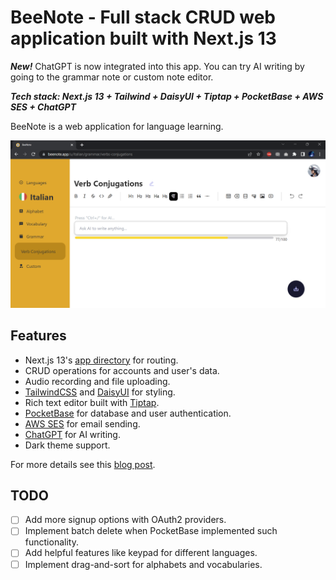 # BeeNote - Full stack CRUD web application built with Next.js 13

***New!*** ChatGPT is now integrated into this app. You can try AI writing by going to the grammar note or custom note editor. 

***Tech stack: Next.js 13 + Tailwind + DaisyUI + Tiptap + PocketBase + AWS SES + ChatGPT***

BeeNote is a web application for language learning. 

<img src="screenshot.png" style="zoom:80%;" />

## Features

- Next.js 13's [app directory](https://beta.nextjs.org/docs/routing/fundamentals#the-app-directory) for routing.
- CRUD operations for accounts and user's data.
- Audio recording and file uploading.
- [TailwindCSS](https://tailwindcss.com/) and [DaisyUI](https://daisyui.com/) for styling.
- Rich text editor built with [Tiptap](https://tiptap.dev/).
- [PocketBase](https://pocketbase.io/) for database and user authentication.
- [AWS SES](https://aws.amazon.com/ses/) for email sending.
- [ChatGPT](https://platform.openai.com/docs/introduction) for AI writing.
- Dark theme support.

For more details see this [blog post](https://lifeitech.github.io/posts/beenote/). 

## TODO

- [ ] Add more signup options with OAuth2 providers.
- [ ] Implement batch delete when PocketBase implemented such functionality.
- [ ] Add helpful features like keypad for different languages.
- [ ] Implement drag-and-sort for alphabets and vocabularies.
